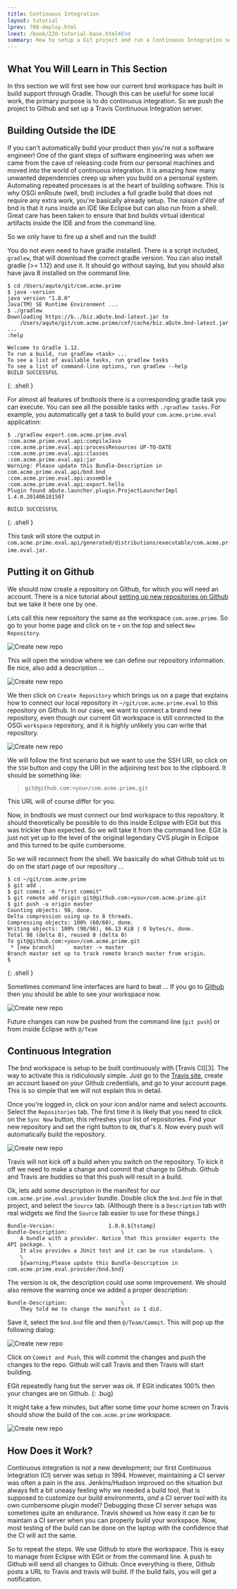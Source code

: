 ```yaml
---
title: Continuous Integration
layout: tutorial
lprev: 700-deploy.html
lnext: /book/220-tutorial-base.html#End
summary: How to setup a Git project and run a Continuous Integration server
---
```


## What You Will Learn in This Section

In this section we will first see how our current bnd workspace has built in build support through Gradle. Though this can be useful for some local work, the primary purpose is to do continuous integration. So we push the project to Github and set up a Travis Continuous Integration server.

## Building Outside the IDE

If you can't automatically build your product then you're not a software engineer! One of the giant steps of software engineering was when we came from the cave
of releasing code from our personal machines and moved into the world of continuous integration. It is amazing how many unwanted dependencies creep up when you
build on a personal system. Automating repeated processes is at the heart of building software. This is why OSGi enRoute (well, bnd) includes a full gradle build that does not require any extra work, you're basically already setup. The _raison d'être_ of bnd is that it runs inside an IDE like Eclipse but can also run from a shell. Great care has been taken to ensure that bnd builds virtual identical artifacts inside the IDE and from the command line. 

So we only have to fire up a shell and run the build!

You do not even need to have gradle installed. There is a script included, `gradlew`, that will download the correct gradle version. You can also install gradle (>= 1.12) and use it. It should go without saying, but you should also have java 8 installed on the command line.

	$ cd /Users/aqute/git/com.acme.prime
	$ java -version
	java version "1.8.0"
	Java(TM) SE Runtime Environment ...
	$ ./gradlew
	Downloading https://b../biz.aQute.bnd-latest.jar to 
	    /Users/aqute/git/com.acme.prime/cnf/cache/biz.aQute.bnd-latest.jar ...
	:help
	
	Welcome to Gradle 1.12.
	To run a build, run gradlew <task> ...
	To see a list of available tasks, run gradlew tasks
	To see a list of command-line options, run gradlew --help
	BUILD SUCCESSFUL
{: .shell }

For almost all features of bndtools there is a corresponding gradle task you can execute. You can see all the possible tasks with `./gradlew tasks`. For example, you automatically get a task to build your `com.acme.prime.eval` application:

	$ ./gradlew export.com.acme.prime.eval
	:com.acme.prime.eval.api:compileJava
	:com.acme.prime.eval.api:processResources UP-TO-DATE
	:com.acme.prime.eval.api:classes
	:com.acme.prime.eval.api:jar
	Warning: Please update this Bundle-Description in com.acme.prime.eval.api/bnd.bnd
	:com.acme.prime.eval.api:assemble
	:com.acme.prime.eval.api:export.hello
	Plugin found aQute.launcher.plugin.ProjectLauncherImpl 1.4.0.201406101507

	BUILD SUCCESSFUL
{: .shell }

This task will store the output in `com.acme.prime.eval.api/generated/distributions/executable/com.acme.prime.eval.jar`.

## Putting it on Github

We should now create a repository on Github, for which you will need an account. There is a nice tutorial about [setting up new repositories on Github][1] but we take it here one by one.

Lets call this new repository the same as the workspace `com.acme.prime`. So go to your home page and click on te `+` on the top and select `New Repository`.

![Create new repo](/img/tutorial_base/ci-github-0.png)

This will open the window where we can define our repository information. Be nice, also add a description ...

![Create new repo](/img/tutorial_base/ci-github-1.png)

We then click on `Create Repository` which brings us on a page that explains how to connect our local repository in `~/git/com.acme.prime.eval` to this repository on Github. In our case, we want to connect a brand new repository, even though our current Git workspace is still connected to the OSGi `workspace` repository, and it is highly unlikely you can write that repository.

![Create new repo](/img/tutorial_base/ci-github-2.png)

We will follow the first scenario but we want to use the SSH URI, so click on the `SSH` button and copy the URI in the adjoining text box to the clipboard. It should be something like:

> `git@github.com:<you>/com.acme.prime.git`

This URL will of course differ for you. 

Now, in bndtools we must connect our bnd workspace to this repository. It should theoretically be possible to do this inside Eclipse with EGit but this was trickier than expected. So we will take it from the command line. EGit is just not yet up to the level of the original legendary CVS plugin in Eclipse and this turned to be quite cumbersome.

So we will reconnect from the shell. We basically do what Github told us to do on the start page of our repository ...

	$ cd ~/git/com.acme.prime
	$ git add .
	$ git commit -m "first commit"
	$ git remote add origin git@github.com:<you>/com.acme.prime.git
	$ git push -u origin master
	Counting objects: 98, done.
	Delta compression using up to 8 threads.
	Compressing objects: 100% (60/60), done.
	Writing objects: 100% (98/98), 66.13 KiB | 0 bytes/s, done.
	Total 98 (delta 8), reused 0 (delta 0)
	To git@github.com:<you>/com.acme.prime.git
	 * [new branch]      master -> master
	Branch master set up to track remote branch master from origin.
	$
{: .shell }

Sometimes command line interfaces are hard to beat ... If you go to [Github][2] then you should be able to see your workspace now.

![Create new repo](/img/tutorial_base/ci-github-3.png)

Future changes can now be pushed from the command line (`git push`) or from inside Eclipse with `@/Team`

## Continuous Integration

The bnd workspace is setup to be built continuously with [Travis CI][3]. The way to activate this is ridiculously simple. Just go to the [Travis site](https://travis-ci.org/), create an account based on your Github credentials, and go to your account page. This is so simple that we will not explain this in detail.

Once you're logged in, click on your icon and/or name and select accounts. Select the `Repositories` tab. The first time it is likely that you need to click on the `Sync Now` button, this refreshes your list of repositories. Find your new repository and set the right button to `ON`, that's it. Now every push will automatically build the repository.

![Create new repo](/img/tutorial_base/ci-travis-1.png)

Travis will not kick off a build when you switch on the repository. To kick it off we need to make a change and commit that change to Github. Github and Travis are buddies so that this push will result in a build.

Ok, lets add some description in the manifest for our `com.acme.prime.eval.provider` bundle. Double click the `bnd.bnd` file in that project, and select the `Source` tab. (Although there is a `Description` tab with real widgets we find the `Source` tab easier to use for these things.) 

	Bundle-Version:					1.0.0.${tstamp}
	Bundle-Description: 				\
		A bundle with a provider. Notice that this provider exports the API package. \
		It also provides a JUnit test and it can be run standalone. \
		\
		${warning;Please update this Bundle-Description in com.acme.prime.eval.provider/bnd.bnd}
	
The version is ok, the description could use some improvement. We should also remove the warning once we added a proper description:

	Bundle-Description: 				\
		They told me to change the manifest so I did.

Save it, select the `bnd.bnd` file and then `@/Team/Commit`. This will pop up the following dialog:

![Create new repo](/img/tutorial_base/ci-travis-2.png)

Click on `Commit and Push`, this will commit the changes and push the changes to the repo. Github will call Travis and then Travis will start building.

EGit repeatedly hang but the server was ok. If EGit indicates 100% then your changes are on Github.
{: .bug}

It might take a few minutes, but after some time your home screen on Travis should show the build of the `com.acme.prime` workspace.

![Create new repo](/img/tutorial_base/ci-travis-3.png)

## How Does it Work?

Continuous integration is not a new development; our first Continuous Integration (CI) server was setup in 1994. However, maintaining a CI server was often a pain in the ass. Jenkins/Hudson improved on the situation but always felt a bit uneasy feeling why we needed a build tool, that is supposed to customize our build environments, *and* a CI server tool with its own cumbersome plugin model? Debugging those CI server setups was sometimes quite an endurance. Travis showed us how easy it can be to maintain a CI server when you can properly build your workspace. Now, most testing of the build can be done on the laptop with the confidence that the CI will act the same.

So to repeat the steps. We use Github to store the workspace. This is easy to manage from Eclipse with EGit or from the command line. A push to Github will send all changes to Github. Once everything is there, Github posts a URL to Travis and travis will build. If the build fails, you will get a notification.


[1]: https://help.github.com/articles/create-a-repo/
[2]: https:/github.com

